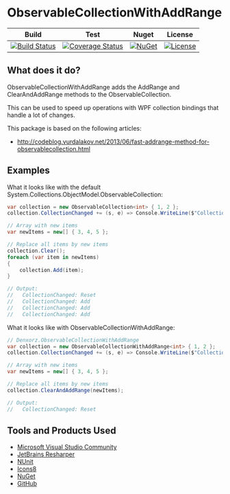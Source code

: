 # ObservableCollectionWithAddRange

| Build | Test | Nuget | License |
| --- | --- | --- | --- |
| [![Build Status](https://travis-ci.org/denxorz/ObservableCollectionWithAddRange.svg?branch=master)](https://travis-ci.org/denxorz/ObservableCollectionWithAddRange) | [![Coverage Status](https://coveralls.io/repos/github/denxorz/ObservableCollectionWithAddRange/badge.svg?branch=master)](https://coveralls.io/github/denxorz/ObservableCollectionWithAddRange?branch=master) | [![NuGet](https://buildstats.info/nuget/Denxorz.ObservableCollectionWithAddRange)](https://www.nuget.org/packages/Denxorz.ObservableCollectionWithAddRange/) | [![License](http://img.shields.io/:license-mit-blue.svg)](https://github.com/denxorz/ObservableCollectionWithAddRange/blob/master/LICENSE) |

## What does it do?
ObservableCollectionWithAddRange adds the AddRange and ClearAndAddRange methods to the ObservableCollection.

This can be used to speed up operations with WPF collection bindings that handle a lot of changes.

This package is based on the following articles: 

* http://codeblog.vurdalakov.net/2013/06/fast-addrange-method-for-observablecollection.html

## Examples

What it looks like with the default System.Collections.ObjectModel.ObservableCollection:

```C#
var collection = new ObservableCollection<int> { 1, 2 };
collection.CollectionChanged += (s, e) => Console.WriteLine($"CollectionChanged: {e.Action}");

// Array with new items
var newItems = new[] { 3, 4, 5 };

// Replace all items by new items
collection.Clear();
foreach (var item in newItems)
{
    collection.Add(item);
}

// Output:
//   CollectionChanged: Reset
//   CollectionChanged: Add
//   CollectionChanged: Add
//   CollectionChanged: Add
```

What it looks like with ObservableCollectionWithAddRange:

```C#
// Denxorz.ObservableCollectionWithAddRange
var collection = new ObservableCollectionWithAddRange<int> { 1, 2 };
collection.CollectionChanged += (s, e) => Console.WriteLine($"CollectionChanged: {e.Action}");

// Array with new items
var newItems = new[] { 3, 4, 5 };

// Replace all items by new items
collection.ClearAndAddRange(newItems);

// Output:
//   CollectionChanged: Reset
```

## Tools and Products Used

* [Microsoft Visual Studio Community](https://www.visualstudio.com)
* [JetBrains Resharper](https://www.jetbrains.com/resharper/)
* [NUnit](https://www.nunit.org/)
* [Icons8](https://icons8.com/)
* [NuGet](https://www.nuget.org/)
* [GitHub](https://github.com/)